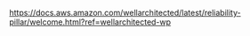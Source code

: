 https://docs.aws.amazon.com/wellarchitected/latest/reliability-pillar/welcome.html?ref=wellarchitected-wp
